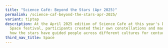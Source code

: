 ```yaml
---
title: "Science Café: Beyond the Stars (Apr 2025)"
permalink: /science-caf-beyond-the-stars-apr-2025/
variant: tiptap
description: At the April 2025 edition of Science Cafe at this year's Dot in
  Space festival, participants created their own constellations and marvelled at
  how the stars have guided people across different cultures for centuries.
third_nav_title: Space
---
```

